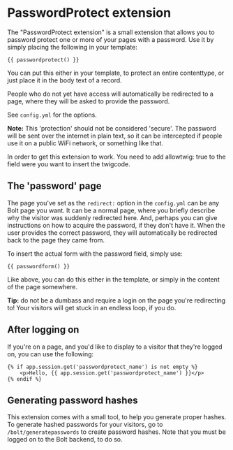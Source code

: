 PasswordProtect extension
=========================

The "PasswordProtect extension" is a small extension that allows you to
password protect one or more of your pages with a password. Use it by simply
placing the following in your template:

    {{ passwordprotect() }}

You can put this either in your template, to protect an entire contenttype, or
just place it in the body text of a record.

People who do not yet have access will automatically be redirected to a page,
where they will be asked to provide the password.

See `config.yml` for the options.

**Note:** This 'protection' should not be considered 'secure'. The password
will be sent over the internet in plain text, so it can be intercepted if
people use it on a public WiFi network, or something like that.

In order to get this extension to work. You need to add allowtwig: true to the
field were you want to insert the twigcode.

The 'password' page
-------------------
The page you've set as the `redirect:` option in the `config.yml` can be any
Bolt page you want. It can be a normal page, where you briefly describe why the
visitor was suddenly redirected here. And, perhaps you can give instructions on
how to acquire the password, if they don't have it. When the user provides the
correct password, they will automatically be redirected back to the page they
came from.

To insert the actual form with the password field, simply use:

    {{ passwordform() }}

Like above, you can do this either in the template, or simply in the content of
the page somewhere.

**Tip:** do not be a dumbass and require a login on the page you're redirecting
to! Your visitors will get stuck in an endless loop, if you do.

After logging on
----------------

If you're on a page, and you'd like to display to a visitor that they're logged
on, you can use the following:

```twig
{% if app.session.get('passwordprotect_name') is not empty %}
    <p>Hello, {{ app.session.get('passwordprotect_name') }}</p>
{% endif %}
```

Generating password hashes
--------------------------

This extension comes with a small tool, to help you generate proper hashes. To
generate hashed passwords for your visitors, go to `/bolt/generatepasswords` to
create password hashes. Note that you must be logged on to the Bolt backend, to
do so.
